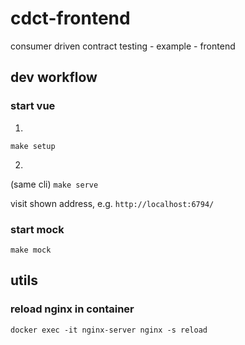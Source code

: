 # cdct-frontend
consumer driven contract testing - example - frontend

## dev workflow

### start vue
1.
`make setup`

2.
(same cli)
`make serve`

visit shown address, e.g. `http://localhost:6794/`

### start mock
`make mock`

## utils
### reload nginx in container
`docker exec -it nginx-server nginx -s reload`
